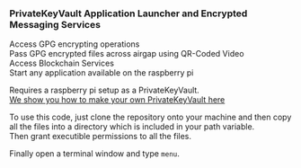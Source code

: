 ### PrivateKeyVault Application Launcher and Encrypted Messaging Services  
Access GPG encrypting operations  
Pass GPG encrypted files across airgap using QR-Coded Video  
Access Blockchain Services   
Start any application available on the raspberry pi   

Requires a raspberry pi setup as a PrivateKeyVault.  
[We show you how to make your own PrivateKeyVault here](https://github.com/johnshearing/PrivateKeyVault)  

To use this code, just clone the repository onto your machine and then copy all the files into a directory which is included in your path variable.  
Then grant executible permissions to all the files.  

Finally open a terminal window and type `menu`.  


